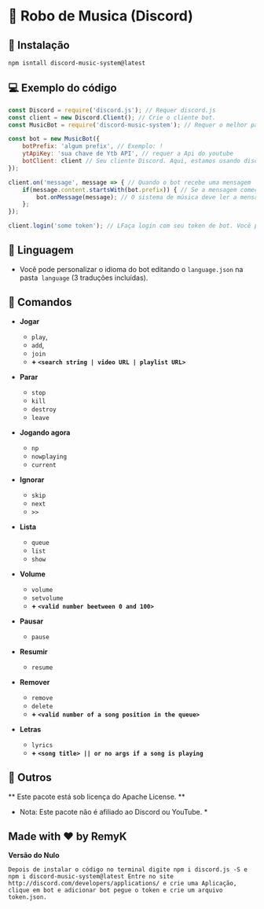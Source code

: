 
# 🎵 Robo de Musica (Discord)

## 🔩 Instalação
```
npm isntall discord-music-system@latest
```

## 💻 Exemplo do código
```js
const Discord = require('discord.js'); // Requer discord.js
const client = new Discord.Client(); // Crie o cliente bot.
const MusicBot = require('discord-music-system'); // Requer o melhor pacote já criado no NPM (= require discord-music-system)

const bot = new MusicBot({
    botPrefix: 'algum prefix', // Exemplo: !
    ytApiKey: 'sua chave de Ytb API', // requer a Api do youtube 
    botClient: client // Seu cliente Discord. Aqui, estamos usando discord.js, então é o Discord.Client ()
});

client.on('message', message => { // Quando o bot recebe uma mensagem
    if(message.content.startsWith(bot.prefix)) { // Se a mensagem começar com o seu prefixo
        bot.onMessage(message); // O sistema de música deve ler a mensagem, para verificar se é um comando de música e executá-lo.
    };
});

client.login('some token'); // LFaça login com seu token de bot. Você pode encontrar o token em https://discord.com/developers/applications/
```

## 🚀 Linguagem
* Você pode personalizar o idioma do bot editando o `language.json` na pasta` language` (3 traduções incluídas).

## 🤖 Comandos
* **Jogar**
  * `play`, 
  * `add`, 
  * `join`
  * **+ `<search string | video URL | playlist URL>`**

* **Parar**
  * `stop`
  * `kill`
  * `destroy`
  * `leave`

* **Jogando agora**
  * `np`
  * `nowplaying`
  * `current`

* **Ignorar**
  * `skip`
  * `next`
  * `>>`

* **Lista**
  * `queue`
  * `list`
  * `show`

* **Volume**
  * `volume`
  * `setvolume`
  * **+ `<valid number beetween 0 and 100>`**

* **Pausar**
  * `pause`

* **Resumir**
  * `resume`

* **Remover**
  * `remove`
  * `delete`
  * **+ `<valid number of a song position in the queue>`**

* **Letras**
  * `lyrics`
  * **+ `<song title> || or no args if a song is playing`**


## 🚀 Outros
** Este pacote está sob licença do Apache License. **

* Nota: Este pacote não é afiliado ao Discord ou YouTube. *


## **Made with ❤ by RemyK**
 **Versão do Nulo**
 
 ```
 Depois de instalar o código no terminal digite npm i discord.js -S e npm i discord-music-system@latest Entre no site http://discord.com/developers/applications/ e crie uma Aplicação, clique em bot e adicionar bot pegue o token e crie um arquivo token.json.
 ```
